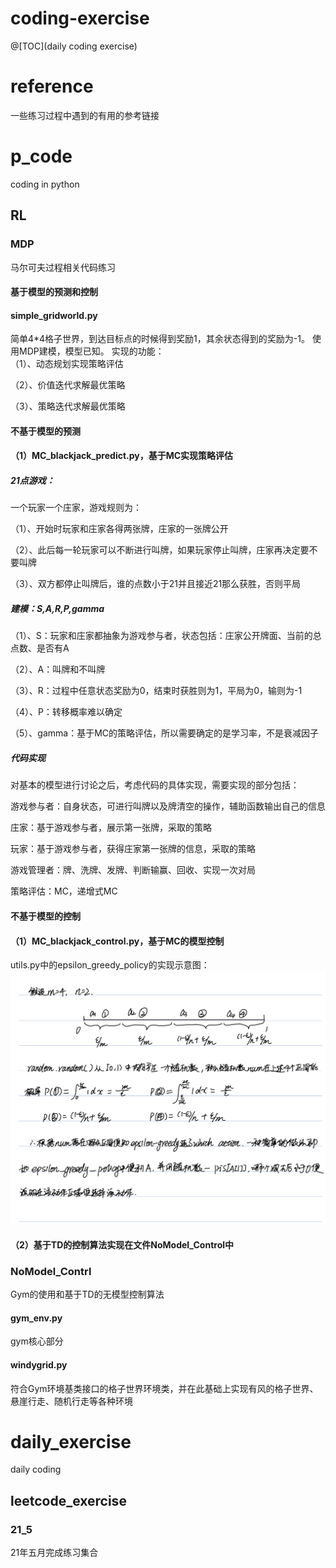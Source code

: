 # coding-exercise
@[TOC](daily coding exercise)
# reference
一些练习过程中遇到的有用的参考链接

# p_code
coding in python
## RL
### MDP
马尔可夫过程相关代码练习
#### 基于模型的预测和控制
#### simple_gridworld.py
简单4*4格子世界，到达目标点的时候得到奖励1，其余状态得到的奖励为-1。
使用MDP建模，模型已知。
实现的功能：  
（1）、动态规划实现策略评估  

（2）、价值迭代求解最优策略  

（3）、策略迭代求解最优策略  


#### 不基于模型的预测
#### （1）MC_blackjack_predict.py，基于MC实现策略评估
##### 21点游戏：
一个玩家一个庄家，游戏规则为：  

（1）、开始时玩家和庄家各得两张牌，庄家的一张牌公开  

（2）、此后每一轮玩家可以不断进行叫牌，如果玩家停止叫牌，庄家再决定要不要叫牌  

（3）、双方都停止叫牌后，谁的点数小于21并且接近21那么获胜，否则平局  

##### 建模：S,A,R,P,gamma
（1）、S：玩家和庄家都抽象为游戏参与者，状态包括：庄家公开牌面、当前的总点数、是否有A  

（2）、A：叫牌和不叫牌  

（3）、R：过程中任意状态奖励为0，结束时获胜则为1，平局为0，输则为-1  

（4）、P：转移概率难以确定  

（5）、gamma：基于MC的策略评估，所以需要确定的是学习率，不是衰减因子  

##### 代码实现
对基本的模型进行讨论之后，考虑代码的具体实现，需要实现的部分包括：  

游戏参与者：自身状态，可进行叫牌以及牌清空的操作，辅助函数输出自己的信息  

庄家：基于游戏参与者，展示第一张牌，采取的策略  

玩家：基于游戏参与者，获得庄家第一张牌的信息，采取的策略  

游戏管理者：牌、洗牌、发牌、判断输赢、回收、实现一次对局  

策略评估：MC，递增式MC  


#### 不基于模型的控制
#### （1）MC_blackjack_control.py，基于MC的模型控制
utils.py中的epsilon_greedy_policy的实现示意图：
![Image](https://github.com/MonaHe123/coding-exercise/blob/main/picture/IMG_E1226.JPG)
#### （2）基于TD的控制算法实现在文件NoModel_Control中  

### NoModel_Contrl  
Gym的使用和基于TD的无模型控制算法  

#### gym_env.py  

gym核心部分  

#### windygrid.py  

符合Gym环境基类接口的格子世界环境类，并在此基础上实现有风的格子世界、悬崖行走、随机行走等各种环境


# daily_exercise
daily coding
## leetcode_exercise
### 21_5
21年五月完成练习集合
